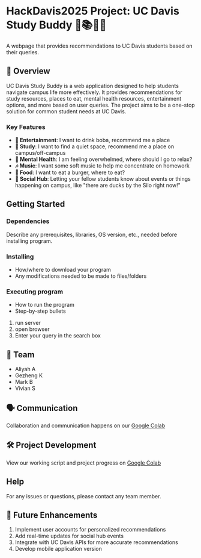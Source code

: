 # HackDavis2025 Project: UC Davis Study Buddy 🤝📚🧑‍🎓
A webpage that provides recommendations to UC Davis students based on their queries.

## 📌 Overview
UC Davis Study Buddy is a web application designed to help students navigate campus life more effectively. It provides recommendations for study resources, places to eat, mental health resources, entertainment options, and more based on user queries. The project aims to be a one-stop solution for common student needs at UC Davis.

### Key Features
   - **🧋 Entertainment**: I want to drink boba, recommend me a place
   - **📘 Study**: I want to find a quiet space, recommend me a place on campus/off-campus
   - **🧠 Mental Health**: I am feeling overwhelmed, where should I go to relax? 
   - **🎶 Music**: I want some soft music to help me concentrate on homework
   - **🍔 Food**: I want to eat a burger, where to eat?
   - **📢 Social Hub**: Letting your fellow students know about events or things happening on campus, like "there are ducks by the Silo right now!"

## Getting Started

### Dependencies
Describe any prerequisites, libraries, OS version, etc., needed before installing program.

### Installing
- How/where to download your program
- Any modifications needed to be made to files/folders

### Executing program
- How to run the program
- Step-by-step bullets
1. run server
2. open browser
3. Enter your query in the search box

## 👥 Team 
   - Aliyah A
   - Gezheng K
   - Mark B
   - Vivian S

## 🗣️ Communication
Collaboration and communication happens on our [Google Colab](https://colab.research.google.com/drive/1xd8s3wGSvPnfv4rlWHUSXP08Vzx9xdP4?usp=sharing)

## 🛠 Project Development
View our working script and project progress on [Google Colab](https://colab.research.google.com/drive/1E2UqUssxm1ouwbwJL_IxvNAXbC3HhQoD?usp=sharing)

## Help
For any issues or questions, please contact any team member.

## 🚧 Future Enhancements
1. Implement user accounts for personalized recommendations
2. Add real-time updates for social hub events
3. Integrate with UC Davis APIs for more accurate recommendations
4. Develop mobile application version
